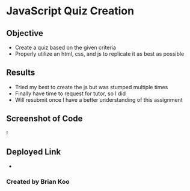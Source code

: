 # JavaScript Quiz Creation

## Objective
* Create a quiz based on the given criteria
* Properly utilize an html, css, and js to replicate it as best as possible

## Results
* Tried my best to create the js but was stumped multiple times
* Finally have time to request for tutor, so I did
* Will resubmit once I have a better understanding of this assignment

## Screenshot of Code
!

## Deployed Link
*

### Created by Brian Koo
